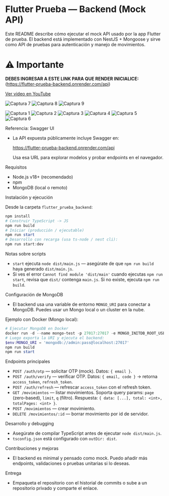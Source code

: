 # Flutter Prueba — Backend (Mock API)

Este README describe cómo ejecutar el mock API usado por la app Flutter de prueba. El backend está implementado con NestJS + Mongoose y sirve como API de pruebas para autenticación y manejo de movimientos.

# ⚠️ Importante

**DEBES INGRESAR A ESTE LINK PARA QUE RENDER INICIALICE:**  
(https://flutter-prueba-backend.onrender.com/api)

[Ver video en YouTube](https://youtu.be/pVl4b69sT-Y)

![Captura 7](imagenes/Captura%20de%20pantalla%202025-09-18%20201724.png)
![Captura 8](imagenes/Captura%20de%20pantalla%202025-09-18%20201733.png)
![Captura 9](imagenes/Captura%20de%20pantalla%202025-09-18%20201739.png)

![Captura 1](imagenes/Captura%20de%20pantalla%202025-09-18%20201311.png)
![Captura 2](imagenes/Captura%20de%20pantalla%202025-09-18%20201323.png)
![Captura 3](imagenes/Captura%20de%20pantalla%202025-09-18%20201332.png)
![Captura 4](imagenes/Captura%20de%20pantalla%202025-09-18%20201349.png)
![Captura 5](imagenes/Captura%20de%20pantalla%202025-09-18%20201357.png)
![Captura 6](imagenes/Captura%20de%20pantalla%202025-09-18%20201406.png)


Referencia: Swagger UI
- La API expuesta públicamente incluye Swagger en:

  https://flutter-prueba-backend.onrender.com/api

  Usa esa URL para explorar modelos y probar endpoints en el navegador.

Requisitos
- Node.js v18+ (recomendado)
- npm
- MongoDB (local o remoto)

Instalación y ejecución

Desde la carpeta `flutter_prueba_backend`:

```powershell
npm install
# Construir TypeScript -> JS
npm run build
# Iniciar (producción / ejecutable)
npm run start
# Desarrollo con recarga (usa ts-node / nest cli):
npm run start:dev
```

Notas sobre scripts
- `start` ejecuta `node dist/main.js` — asegúrate de que `npm run build` haya generado `dist/main.js`.
- Si ves el error `Cannot find module 'dist/main'` cuando ejecutas `npm run start`, revisa que `dist/` contenga `main.js`. Si no existe, ejecuta `npm run build`.

Configuración de MongoDB
- El backend usa una variable de entorno `MONGO_URI` para conectar a MongoDB. Puedes usar un Mongo local o un cluster en la nube.

Ejemplo con Docker (Mongo local):

```powershell
# Ejecutar MongoDB en Docker
docker run -d --name mongo-test -p 27017:27017 -e MONGO_INITDB_ROOT_USERNAME=admin -e MONGO_INITDB_ROOT_PASSWORD=pass mongo:6
# Luego exporta la URI y ejecuta el backend:
$env:MONGO_URI = 'mongodb://admin:pass@localhost:27017'
npm run build
npm run start
```

Endpoints principales
- `POST /auth/otp` — solicitar OTP (mock). Datos: `{ email }`.
- `POST /auth/verify` — verificar OTP. Datos: `{ email, code }` → retorna `access_token`, `refresh_token`.
- `POST /auth/refresh` — refrescar `access_token` con el refresh token.
- `GET /movimientos` — listar movimientos. Soporta query params: `page` (zero-based), `limit`, `q` (filtro). Respuesta: `{ data: [...], total: <int>, totalPages: <int> }`.
- `POST /movimientos` — crear movimiento.
- `DELETE /movimientos/:id` — borrar movimiento por id de servidor.

Desarrollo y debugging
- Asegúrate de compilar TypeScript antes de ejecutar `node dist/main.js`.
- `tsconfig.json` está configurado con `outDir: dist`.

Contribuciones y mejoras
- El backend es minimal y pensado como mock. Puedo añadir más endpoints, validaciones o pruebas unitarias si lo deseas.

Entrega
- Empaqueta el repositorio con el historial de commits o sube a un repositorio privado y comparte el enlace.
